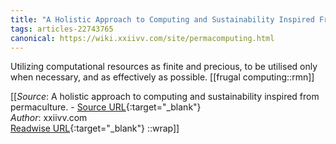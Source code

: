 ```yaml
---
title: "A Holistic Approach to Computing and Sustainability Inspired From Permaculture. (454947468)"
tags: articles-22743765
canonical: https://wiki.xxiivv.com/site/permacomputing.html
---
```


Utilizing computational resources as finite and precious, to be utilised only when necessary, and as effectively as possible.
[[frugal computing::rmn]]


[[_Source_: A holistic approach to computing and sustainability inspired from permaculture. - [Source URL](https://wiki.xxiivv.com/site/permacomputing.html){:target="_blank"}<br>
_Author_: xxiivv.com<br>
[Readwise URL](https://readwise.io/open/454947468){:target="_blank"}
::wrap]]
